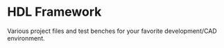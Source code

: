 # HDL Framework

Various project files and test benches for your favorite development/CAD environment.
